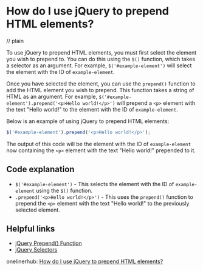 # How do I use jQuery to prepend HTML elements?
// plain

To use jQuery to prepend HTML elements, you must first select the element you wish to prepend to. You can do this using the `$()` function, which takes a selector as an argument. For example, `$('#example-element')` will select the element with the ID of `example-element`.

Once you have selected the element, you can use the `prepend()` function to add the HTML element you wish to prepend. This function takes a string of HTML as an argument. For example, `$('#example-element').prepend('<p>Hello world!</p>')` will prepend a `<p>` element with the text "Hello world!" to the element with the ID of `example-element`.

Below is an example of using jQuery to prepend HTML elements:

```javascript
$('#example-element').prepend('<p>Hello world!</p>');
```

The output of this code will be the element with the ID of `example-element` now containing the `<p>` element with the text "Hello world!" prepended to it.

## Code explanation

- `$('#example-element')` - This selects the element with the ID of `example-element` using the `$()` function.
- `.prepend('<p>Hello world!</p>')` - This uses the `prepend()` function to prepend the `<p>` element with the text "Hello world!" to the previously selected element.

## Helpful links
- [jQuery Prepend() Function](https://api.jquery.com/prepend/)
- [jQuery Selectors](https://api.jquery.com/category/selectors/)

onelinerhub: [How do I use jQuery to prepend HTML elements?](https://onelinerhub.com/jquery/how-do-i-use-jquery-to-prepend-html-elements)